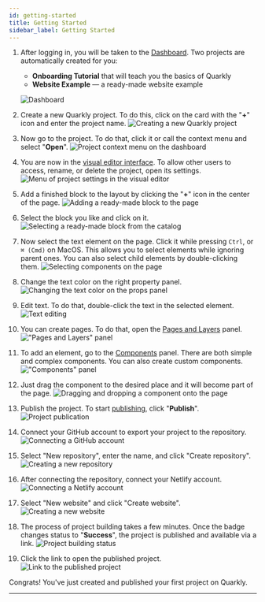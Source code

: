 ```yaml
---
id: getting-started
title: Getting Started
sidebar_label: Getting Started
---
```


1. After logging in, you will be taken to the [Dashboard](/interface/dashboard/overview). Two projects are automatically created for you:

    - **Onboarding Tutorial** that will teach you the basics of Quarkly
    - **Website Example** — a ready-made website example

    ![Dashboard](/scr/getting-started-dashboard-default.png)

2. Create a new Quarkly project. To do this, click on the card with the "**+**" icon and enter the project name. ![Creating a new Quarkly project](/scr/getting-started-dashboard-creating.png)

3. Now go to the project. To do that, click it or call the context menu and select "**Open**". ![Project context menu on the dashboard](/scr/getting-started-dashboard-opening.png)

4. You are now in the [visual editor interface](/interface/overview). To allow other users to access, rename, or delete the project, open its settings. ![Menu of project settings in the visual editor](/scr/getting-started-interface-project-actions.png)

5. Add a finished block to the layout by clicking the "**+**" icon in the center of the page. ![Adding a ready-made block to the page](/scr/getting-started-interface-add-block.png)

6. Select the block you like and click on it. ![Selecting a ready-made block from the catalog](/scr/getting-started-interface-choose-block.png)

7. Now select the text element on the page. Click it while pressing `Ctrl`, or `⌘ (Cmd)` on MacOS. This allows you to select elements while ignoring parent ones. You can also select child elements by double-clicking them. ![Selecting components on the page](/scr/getting-started-interface-select-element.png)

8. Change the text color on the right property panel. ![Changing the text color on the props panel](/scr/getting-started-interface-edit-font-color.png)

9. Edit text. To do that, double-click the text in the selected element. ![Text editing](/scr/getting-started-interface-edit-text.png)

10. You can create pages. To do that, open the [Pages and Layers](/interface/left-panels/pages-and-layers/overview) panel. !["Pages and Layers" panel](/scr/getting-started-interface-pages-and-layers.png)

11. To add an element, go to the [Components](/interface/components/overview) panel. There are both simple and complex components. You can also create custom components. !["Components" panel](/scr/getting-started-interface-components.png)

12. Just drag the component to the desired place and it will become part of the page. ![Dragging and dropping a component onto the page](/scr/getting-started-interface-add-new-element.png)

13. Publish the project. To start [publishing](/interface/top-bar/publication/overview), click "**Publish**". ![Project publication](/scr/getting-started-interface-publish-button.png)

14. Connect your GitHub account to export your project to the repository. ![Connecting a GitHub account](/scr/getting-started-interface-publication-window.png)

15. Select "New repository", enter the name, and click "Create repository". ![Creating a new repository](/scr/getting-started-interface-destination-new-repository.png)

16. After connecting the repository, connect your Netlify account. ![Connecting a Netlify account](/scr/getting-started-interface-publication-netlify.png)

17. Select "New website" and click "Create website". ![Creating a new website](/scr/getting-started-interface-publication-netlify-new-site.png)

18. The process of project building takes a few minutes. Once the badge changes status to "**Success**", the project is published and available via a link. ![Project building status](/scr/getting-started-interface-publication-netlify-status.png)

19. Click the link to open the published project. ![Link to the published project](/scr/getting-started-interface-publication-netlify-link.png)

Congrats! You've just created and published your first project on Quarkly.

---
